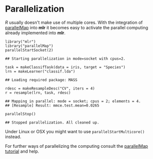 Parallelization
===============

*R* usually doesn't make use of multiple cores.
With the integration of [parallelMap](https://github.com/berndbischl/parallelMap) into **mlr** it becomes easy to activate the parallel computing already implemented into **mlr**.


```splus
library("mlr")
library("parallelMap")
parallelStartSocket(2)
```

```
## Starting parallelization in mode=socket with cpus=2.
```

```splus
task = makeClassifTask(data = iris, target = "Species")
lrn = makeLearner("classif.lda")
```

```
## Loading required package: MASS
```

```splus
rdesc = makeResampleDesc("CV", iters = 4)
r = resample(lrn, task, rdesc)
```

```
## Mapping in parallel: mode = socket; cpus = 2; elements = 4.
## [Resample] Result: mmce.test.mean=0.0265
```

```splus
parallelStop()
```

```
## Stopped parallelization. All cleaned up.
```


Under Linux or OSX you might want to use `parallelStartMulticore()` instead.

For further ways of parallelizing the computing consult the [parallelMap tutorial](https://github.com/berndbischl/parallelMap#parallelmap) and help.
